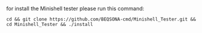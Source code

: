 for install the Minishell tester please run this command:
```
cd && git clone https://github.com/BEQSONA-cmd/Minishell_Tester.git && cd Minishell_Tester && ./install
```

